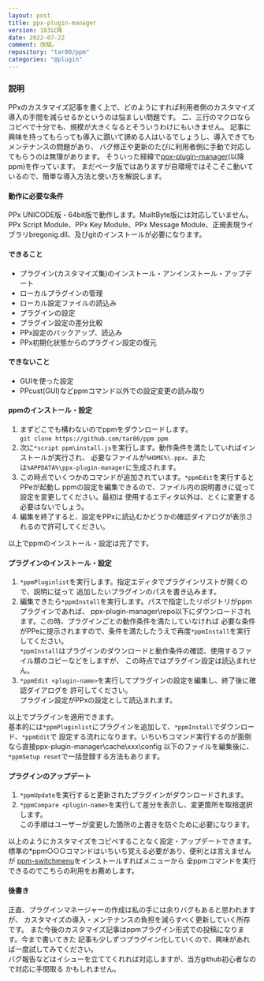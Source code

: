 ```yaml
---
layout: post
title: ppx-plugin-manager
version: 183以降
date: 2022-07-22
comment: 改稿。
repository: "tar80/ppm"
categories: "@plugin"
---
```


### 説明

PPxのカスタマイズ記事を書く上で、どのようにすれば利用者側のカスタマイズ導入の手間を減らせるかというのは悩ましい問題です。
二、三行のマクロならコピペで十分でも、規模が大きくなるとそういうわけにもいきません。
記事に興味を持ってもらっても導入に躓いて諦める人はいるでしょうし、導入できてもメンテナンスの問題があり、
バグ修正や更新のたびに利用者側に手動で対応してもらうのは無理があります。
そういった経緯で[ppx-plugin-manager](https://github.com/tar80/ppm)(以降ppm)を作っています。
まだベータ版ではありますが自環境ではそこそこ動いているので、簡単な導入方法と使い方を解説します。

#### 動作に必要な条件

PPx UNICODE版・64bit版で動作します。MuiltByte版には対応していません。  
PPx Script Module、PPx Key Module、PPx Message Module、正規表現ライブラリbregonig.dll、及びgitのインストールが必要になります。  

#### できること

- プラグイン(カスタマイズ集)のインストール・アンインストール・アップデート
- ローカルプラグインの管理
- ローカル設定ファイルの読込み
- プラグインの設定
- プラグイン設定の差分比較
- PPx設定のバックアップ、読込み
- PPx初期化状態からのプラグイン設定の復元

#### できないこと

- GUIを使った設定
- PPcust(GUI)などppmコマンド以外での設定変更の読み取り

#### ppmのインストール・設定

1. まずどこでも構わないのでppmをダウンロードします。  
`git clone https://github.com/tar80/ppm ppm`
2. 次に`*script ppm\install.js`を実行します。動作条件を満たしていればインストールが実行され、
必要なファイルが`%HOME%\.ppx`、または`%APPDATA%\ppx-plugin-manager`に生成されます。  
3. この時点でいくつかのコマンドが追加されています。`*ppmEdit`を実行するとPPeが起動し
ppmの設定を編集できるので、ファイル内の説明書きに従って設定を変更してください。最初は
使用するエディタ以外は、とくに変更する必要はないでしょう。
4. 編集を終了すると、設定をPPxに読込むかどうかの確認ダイアログが表示されるので許可してください。  

以上でppmのインストール・設定は完了です。

#### プラグインのインストール・設定

1. `*ppmPluginlist`を実行します。指定エディタでプラグインリストが開くので、説明に従って
追加したいプラグインのパスを書き込みます。
2. 編集できたら`*ppmInstall`を実行します。パスで指定したリポジトリがppmプラグインであれば、
ppx-plugin-manager\repo以下にダウンロードされます。この時、プラグインごとの動作条件を満たしていなければ
必要な条件がPPeに提示されますので、条件を満たしたうえで再度`*ppmInstall`を実行してください。  
`*ppmInstall`はプラグインのダウンロードと動作条件の確認、使用するファイル類のコピーなどをしますが、
この時点ではプラグイン設定は読込まれせん。
3. `*ppmEdit <plugin-name>`を実行してプラグインの設定を編集し、終了後に確認ダイアログを
許可してください。  
プラグイン設定がPPxの設定として読込まれます。  

以上でプラグインを適用できます。  
基本的には`*ppmPluginlist`にプラグインを追加して、`*ppmInstall`でダウンロード、`*ppmEdit`で
設定する流れになります。いちいちコマンド実行するのが面倒なら直接ppx-plugin-manager\cache\xxx\config
以下のファイルを編集後に、`*ppmSetup reset`で一括登録する方法もあります。

#### プラグインのアップデート

1. `*ppmUpdate`を実行すると更新されたプラグインがダウンロードされます。
2. `*ppmCompare <plugin-name>`を実行して差分を表示し、変更箇所を取捨選択します。  
この手順はユーザーが変更した箇所の上書きを防ぐために必要になります。

以上のようにカスタマイズをコピペすることなく設定・アップデートできます。
標準の\*ppm○○○コマンドはいちいち覚える必要があり、便利とは言えませんが
[ppm-switchmenu](https://github.com/tar80/ppm-switchmenu)をインストールすればメニューから
全ppmコマンドを実行できるのでこちらの利用をお薦めします。

#### 後書き

正直、プラグインマネージャーの作成は私の手には余りバグもあると思われますが、
カスタマイズの導入・メンテナンスの負担を減らすべく更新していく所存です。
また今後のカスタマイズ記事はppmプラグイン形式での投稿になります。今まで書いてきた
記事も少しずつプラグイン化していくので、興味があれば一度試してみてください。  
バグ報告などはイシューを立ててくれれば対応しますが、当方github初心者なので対応に手間取る
かもしれません。


